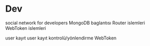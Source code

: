 # Dev
social network for developers
MongoDB baglantısı
Router islemleri
WebToken islemleri

user kayıt
user kayıt kontrolü/yönlendirme
WebToken
